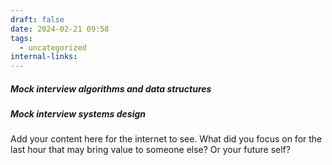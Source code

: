 ```yaml
---
draft: false
date: 2024-02-21 09:58
tags:
  - uncategorized
internal-links:
---
```



##### Mock interview algorithms and data structures


##### Mock interview systems design
Add your content here for the internet to see.
What did you focus on for the last hour that may bring value to someone else? 
Or your future self?




